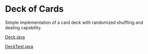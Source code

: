# Deck of Cards

Simple implementation of a card deck with randomized shuffling and dealing capability.

[Deck.java](https://github.com/nuclearwessel/deckofcards/blob/master/src/main/java/com/github/nuclearwessel/deckofcards/Deck.java)

[DeckTest.java](https://github.com/nuclearwessel/deckofcards/blob/master/src/test/java/com/github/nuclearwessel/deckofcards/DeckTest.java)
